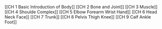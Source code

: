 [[CH 1 Basic Introduction of Body]]
[[CH 2 Bone and Joint]]
[[CH 3 Muscle]]
[[CH 4 Shoulde Complex]]
[[CH 5 Elbow Forearm Wrist Hand]]
[[CH 6 Head Neck Face]]
[[CH 7 Trunk]]
[[CH 8 Pelvis Thigh Knee]]
[[CH 9 Calf Ankle Foot]]